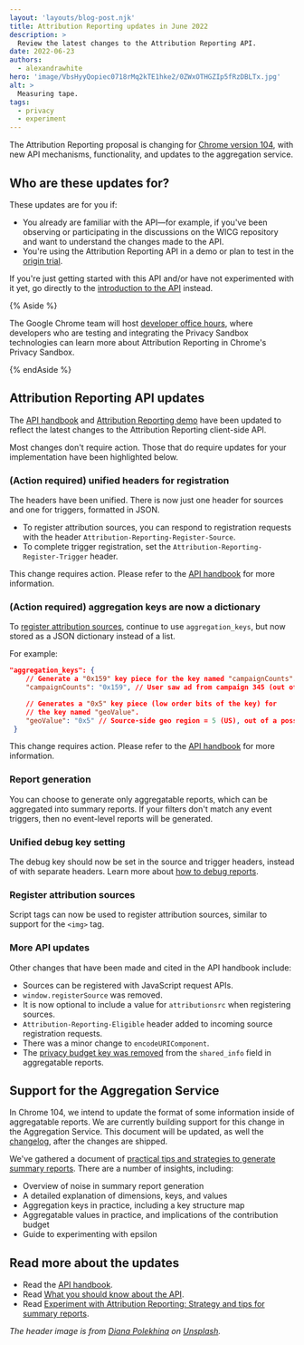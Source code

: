 ```yaml
---
layout: 'layouts/blog-post.njk'
title: Attribution Reporting updates in June 2022
description: >
  Review the latest changes to the Attribution Reporting API.
date: 2022-06-23
authors:
  - alexandrawhite
hero: 'image/VbsHyyQopiec0718rMq2kTE1hke2/0ZWxOTHGZIp5fRzDBLTx.jpg'
alt: >
  Measuring tape.
tags:
  - privacy
  - experiment
---
```


The Attribution Reporting proposal is changing for [Chrome version 104](https://chromiumdash.appspot.com/schedule),
with new API mechanisms, functionality, and updates to the aggregation service.

## Who are these updates for?

These updates are for you if:

*  You already are familiar with the API—for example, if you've been observing
   or participating in the discussions on the WICG repository and want to
   understand the changes made to the API.
*  You're using the Attribution Reporting API in a demo or plan to test in the
   [origin trial](/blog/privacy-sandbox-unified-origin-trial/).

If you're just getting started with this API and/or have not experimented with
it yet, go directly to the [introduction to the
API](/docs/privacy-sandbox/attribution-reporting-introduction/) instead.

{% Aside %}

The Google Chrome team will host [developer office
hours](https://docs.google.com/document/d/14GNexALd7dLBJe-MdLFuAjiZI3EhfNvk8zTs5Ct6nnM/edit?usp=sharing),
where developers who are testing and integrating the Privacy Sandbox
technologies can learn more about Attribution Reporting in Chrome's Privacy
Sandbox.

{% endAside %}

## Attribution Reporting API updates

The [API handbook](https://docs.google.com/document/d/1BXchEk-UMgcr2fpjfXrQ3D8VhTR-COGYS1cwK_nyLfg/edit)
and [Attribution Reporting demo](https://github.com/GoogleChromeLabs/trust-safety-demo/pull/27/files)
have been updated to reflect the latest changes to the Attribution Reporting
client-side API.

Most changes don't require action. Those that do require updates for your
implementation have been highlighted below.

### (Action required) unified headers for registration

The headers have been unified. There is now just one header for sources and one
for triggers, formatted in JSON.

*  To register attribution sources, you can respond to registration requests
   with the header `Attribution-Reporting-Register-Source`. 
*  To complete trigger registration, set the
   `Attribution-Reporting-Register-Trigger` header.

This change requires action. Please refer to the
[API handbook](https://docs.google.com/document/d/1BXchEk-UMgcr2fpjfXrQ3D8VhTR-COGYS1cwK_nyLfg/edit)
for more information.

### (Action required) aggregation keys are now a dictionary

To [register attribution sources](https://github.com/GoogleChromeLabs/trust-safety-demo/blob/f653de6d9562c4c5f5ca04a1c89fd97c5aedce5a/conversion-measurement/adtech/server.js#L118),
continue to use `aggregation_keys`, but now stored as a JSON dictionary instead
of a list.

For example:

```json
"aggregation_keys": {
    // Generate a "0x159" key piece for the key named "campaignCounts".
    "campaignCounts": "0x159", // User saw ad from campaign 345 (out of 511)

    // Generates a "0x5" key piece (low order bits of the key) for 
    // the key named "geoValue".
    "geoValue": "0x5" // Source-side geo region = 5 (US), out of a possible ~100 regions
 }
```

This change requires action. Please refer to the
[API handbook](https://docs.google.com/document/d/1BXchEk-UMgcr2fpjfXrQ3D8VhTR-COGYS1cwK_nyLfg/edit)
for more information.

### Report generation

You can choose to generate only aggregatable reports, which can be aggregated
into summary reports. If your filters don't match any event triggers, then no
event-level reports will be generated.

### Unified debug key setting

The debug key should now be set in the source and trigger headers, instead of
with separate headers. Learn more about [how to debug
reports](https://docs.google.com/document/d/1PawakBkknAJQSGa-R8LyxLOwqGX4JDa5GZ5r6M-_E74/edit#heading=h.fvp017tkgw79).

### Register attribution sources

Script tags can now be used to register attribution sources, similar to support
for the `<img>` tag. 

### More API updates

Other changes that have been made and cited in the API handbook include:

*  Sources can be registered with JavaScript request APIs.
*  `window.registerSource` was removed.
*  It is now optional to include a value for `attributionsrc` when registering
   sources.
*  `Attribution-Reporting-Eligible` header added to incoming source
   registration requests.
*  There was a minor change to `encodeURIComponent`. 
*  The [privacy budget key was removed](https://github.com/WICG/attribution-reporting-api/pull/471)
   from the `shared_info` field in aggregatable reports.

## Support for the Aggregation Service

In Chrome 104, we intend to update the format of some information inside of
aggregatable reports. We are currently building support for this change in the
Aggregation Service. This document will be updated, as well the
[changelog](/docs/privacy-sandbox/attribution-reporting-updates/#changelog),
after the changes are shipped.

We've gathered a document of [practical tips and strategies to generate summary
reports](https://docs.google.com/document/d/1bU0a_njpDcRd9vDR0AJjwJjrf3Or8vAzyfuK8JZDEfo/edit?usp=sharing).
There are a number of insights, including:

*  Overview of noise in summary report generation
*  A detailed explanation of dimensions, keys, and values
*  Aggregation keys in practice, including a key structure map
*  Aggregatable values in practice, and implications of the contribution budget
*  Guide to experimenting with epsilon

## Read more about the updates

*  Read the [API handbook](https://docs.google.com/document/d/1BXchEk-UMgcr2fpjfXrQ3D8VhTR-COGYS1cwK_nyLfg/edit).
*  Read [What you should know about the API](https://docs.google.com/document/d/1lvrKd5Vv7SYLMGZb0Fz7bpGNEl0LOx9i1waAHw2sUg8/edit).
*  Read [Experiment with Attribution Reporting: Strategy and tips for summary reports](https://docs.google.com/document/d/1bU0a_njpDcRd9vDR0AJjwJjrf3Or8vAzyfuK8JZDEfo/edit?usp=sharing).

_The header image is from <a href="https://unsplash.com/@diana_pole">Diana Polekhina</a> on <a href="https://unsplash.com/">Unsplash</a>._
